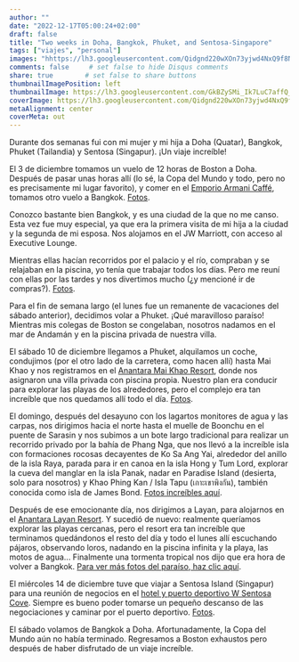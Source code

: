 ```yaml
---
author: ""
date: "2022-12-17T05:00:24+02:00"
draft: false
title: "Two weeks in Doha, Bangkok, Phuket, and Sentosa-Singapore"
tags: ["viajes", "personal"]
images: "hhttps://lh3.googleusercontent.com/Qidgnd220wXOn73yjwd4NxQ9f8NBDjAjhztD2p_UWwzVFLDpoUUC8TVNhf5QLz04FzxWXgMQfvQ3YUV1t7Gy0MXh-cHS4Fs1xvignvQDVgb4X7egIv52qS5O8FEJtXVJW5CTOR0SpBs=w2400"
comments: false     # set false to hide Disqus comments
share: true        # set false to share buttons
thumbnailImagePosition: left
thumbnailImage: https://lh3.googleusercontent.com/GkBZySMi_Ik7LuC7affQ_-eQSGM8hp1b6oQMEYE6ItQf3qq2dXcNou6nhKsCyDMJ8JLWEMtUIYDi9h3MCvCstZaE8kPq8zPxUD2C7v-egR2QgcdyZ2lAJuo811VF55MPar8GWqdZiTI=w2400
coverImage: https://lh3.googleusercontent.com/Qidgnd220wXOn73yjwd4NxQ9f8NBDjAjhztD2p_UWwzVFLDpoUUC8TVNhf5QLz04FzxWXgMQfvQ3YUV1t7Gy0MXh-cHS4Fs1xvignvQDVgb4X7egIv52qS5O8FEJtXVJW5CTOR0SpBs=w2400
metaAlignment: center
coverMeta: out
---
```


Durante dos semanas fui con mi mujer y mi hija a Doha (Quatar), Bangkok, Phuket (Tailandia) y Sentosa (Singapur). ¡Un viaje increíble!

<!--more-->

El 3 de diciembre tomamos un vuelo de 12 horas de Boston a Doha. Después de pasar unas horas allí (lo sé, la Copa del Mundo y todo, pero no es precisamente mi lugar favorito), y comer en el [Emporio Armani Caffé](https://locations.armani.com/restaurants-cafes-and-clubs/qatar/emporio-armani-caff%C3%A9-doha-international-airport), tomamos otro vuelo a Bangkok. [Fotos](https://photos.app.goo.gl/cvawtyB4X75WnHAo6).

Conozco bastante bien Bangkok, y es una ciudad de la que no me canso. Esta vez fue muy especial, ya que era la primera visita de mi hija a la ciudad y la segunda de mi esposa. Nos alojamos en el JW Marriott, con acceso al Executive Lounge.

Mientras ellas hacían recorridos por el palacio y el río, compraban y se relajaban en la piscina, yo tenía que trabajar todos los días. Pero me reuní con ellas por las tardes y nos divertimos mucho (¿y mencioné ir de compras?). [Fotos](https://photos.app.goo.gl/MTyyimbFRbiYg8zi7).

Para el fin de semana largo (el lunes fue un remanente de vacaciones del sábado anterior), decidimos volar a Phuket. ¡Qué maravilloso paraíso! Mientras mis colegas de Boston se congelaban, nosotros nadamos en el mar de Andamán y en la piscina privada de nuestra villa.

El sábado 10 de diciembre llegamos a Phuket, alquilamos un coche, condujimos (por el otro lado de la carretera, como hacen allí) hasta Mai Khao y nos registramos en el [Anantara Mai Khao Resort](https://www.anantara.com/en/mai-khao-phuket/), donde nos asignaron una villa privada con piscina propia. Nuestro plan era conducir para explorar las playas de los alrededores, pero el complejo era tan increíble que nos quedamos allí todo el día. [Fotos](https://photos.app.goo.gl/fZh7PScvbnTpWSSdA).

El domingo, después del desayuno con los lagartos monitores de agua y las carpas, nos dirigimos hacia el norte hasta el muelle de Boonchu en el puente de Sarasin y nos subimos a un bote largo tradicional para realizar un recorrido privado por la bahía de Phang Nga, que nos llevó a la increíble isla con formaciones rocosas decayentes de Ko Sa Ang Yai, alrededor del anillo de la isla Raya, parada para ir en canoa en la isla Hong y Tum Lord, explorar la cueva del manglar en la isla Panak, nadar en Paradise Island (desierta, solo para nosotros) y Khao Phing Kan / Isla Tapu (เกาะเขาพิงกัน), también conocida como isla de James Bond. [Fotos increíbles aquí](https://photos.app.goo.gl/GbK4dxJuG6HHrohB8).

Después de ese emocionante día, nos dirigimos a Layan, para alojarnos en el [Anantara Layan Resort](https://www.anantara.com/en/layan-phuket). Y sucedió de nuevo: realmente queríamos explorar las playas cercanas, pero el resort era tan increíble que terminamos quedándonos el resto del día y todo el lunes allí escuchando pájaros, observando loros, nadando en la piscina infinita y la playa, las motos de agua... Finalmente una tormenta tropical nos dijo que era hora de volver a Bangkok. [Para ver más fotos del paraíso, haz clic aquí](https://photos.app.goo.gl/sN3WaQLL9SQJ6Bg36).

El miércoles 14 de diciembre tuve que viajar a Sentosa Island (Singapur) para una reunión de negocios en el [hotel y puerto deportivo W Sentosa Cove](https://www.marriott.com/en-us/hotels/sinwh-w-singapur-sentosa-cove/resumen/). Siempre es bueno poder tomarse un pequeño descanso de las negociaciones y caminar por el puerto deportivo. [Fotos](https://photos.app.goo.gl/BbaodV3yLqrj3Lzg7).

El sábado volamos de Bangkok a Doha. Afortunadamente, la Copa del Mundo aún no había terminado. Regresamos a Boston exhaustos pero después de haber disfrutado de un viaje increíble.